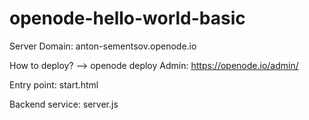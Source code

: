 # openode-hello-world-basic

Server Domain: anton-sementsov.openode.io

How to deploy? --> openode deploy
Admin: https://openode.io/admin/

Entry point: start.html

Backend service: server.js
